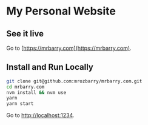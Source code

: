 # My Personal Website

## See it live

Go to [https://mrbarry.com](https://mrbarry.com).

## Install and Run Locally

```bash
git clone git@github.com:mrozbarry/mrbarry.com.git
cd mrbarry.com
nvm install && nvm use
yarn
yarn start
```

Go to [http://localhost:1234](http://localhost:1234).
